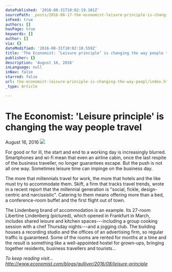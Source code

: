 ```yaml
---
datePublished: '2016-08-31T10:02:19.101Z'
sourcePath: _posts/2016-08-17-the-economist-leisure-principle-is-changing-the-way-peopl.md
inFeed: true
authors: []
hasPage: true
keywords: []
author: []
via: {}
dateModified: '2016-08-31T10:02:18.559Z'
title: 'The Economist: ‘Leisure principle’ is changing the way people travel'
publisher: {}
description: 'August 16, 2016'
inLanguage: null
inNav: false
starred: false
url: the-economist-leisure-principle-is-changing-the-way-peopl/index.html
_type: Article

---
```

# The Economist: 'Leisure principle' is changing the way people travel

August 16, 2016
![](https://the-grid-user-content.s3-us-west-2.amazonaws.com/ae017e3c-c7fa-474d-b20f-2d805d60ce38.jpg)

For good or for ill, the start and end to a working day is increasingly blurred. Smartphones and wi-fi mean that even an airline cabin, once the last respite of the business traveller, no longer guarantees escape. But the push is not all one way. Sometimes leisure time can impinge on the business day.

The more that millennials travel for work, the more that hotels and the like must try to accommodate them. Skift, a firm that tracks travel trends, wrote in a recent report that the millennial generation is "social, fickle, design-centric and narcissistic". Catering to them means offering more than a bed, a conference-room buffet and the first flight out of town.

The Lindenberg brand of accommodation is an example. Its 27-room Libertine Lindenberg (pictured), which opened in Frankfurt in March, includes shared leisure and kitchen spaces---including a group cooking session with a chef Thursday nights---and a jogging club. The building houses a recording studio and the offices of an advertising firm, so regular traffic is guaranteed. Some of the rooms are rented for months at a time and the result is something like a well-appointed hostel for grown-ups, bringing together residents, business travellers and tourists...

_To keep reading visit... http://www.economist.com/blogs/gulliver/2016/08/leisure-principle_